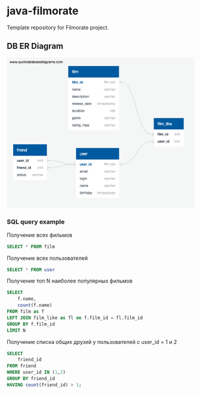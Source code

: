 # java-filmorate
Template repository for Filmorate project.

## DB ER Diagram
![image](src/main/resources/er-diagram/db.png)

### SQL query example

Получение всех фильмов
```sql
SELECT * FROM film
```

Получение всех пользователей
```sql
SELECT * FROM user
```

Получение топ N наиболее популярных фильмов
```sql
SELECT
    f.name,
    count(f.name)
FROM film as f
LEFT JOIN film_like as fl on f.film_id = fl.film_id
GROUP BY f.film_id
LIMIT N
```

Получение списка общих друзей у пользователей с user_id = 1  и 2
```sql
SELECT
    friend_id
FROM friend
WHERE user_id IN (1,2)
GROUP BY friend_id
HAVING count(friend_id) > 1;
```